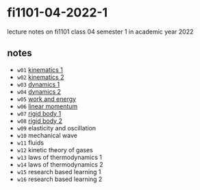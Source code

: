 # fi1101-04-2022-1
lecture notes on fi1101 class 04 semester 1 in academic year 2022


## notes
+ `w01` [kinematics 1](note/01)
+ `w02` [kinematics 2](note/02)
+ `w03` [dynamics 1](note/03)
+ `w04` [dynamics 2](note/04)
+ `w05` [work and energy](note/05)
+ `w06` [linear momentum](note/06)
+ `w07` [rigid body 1](note/07)
+ `w08` [rigid body 2](note/08)
+ `w09` elasticity and oscillation
+ `w10` mechanical wave
+ `w11` fluids
+ `w12` kinetic theory of gases
+ `w13` laws of thermodynamics 1
+ `w14` laws of thermodynamics 2
+ `w15` research based learning 1
+ `w16` research based learning 2
